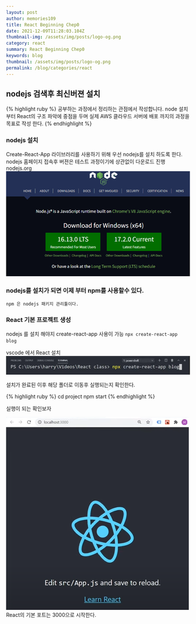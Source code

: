 ```yaml
---
layout: post
author: memories109
title: React Beginning Chep0
date: 2021-12-09T11:28:03.104Z
thumbnail-img: /assets/img/posts/logo-og.png
category: react
summary: React Beginning Chep0
keywords: blog
thumbnail: /assets/img/posts/logo-og.png
permalink: /blog/categories/react
---
```

## nodejs 검색후 최신버젼 설치

{% highlight ruby %}
공부하는 과정에서 정리하는 관점에서 작성합니다. 
node 설치 부터 React의 구조 파악에 중점을 두며 
실제 AWS 클라우드 서버에 배포 까지의 과정을 목표로 작성 한다. 
{% endhighlight %}

### nodejs 설치

Create-React-App 라이브러리를 사용하기 위해 우선 nodejs를 설치 하도록 한다. 
nodejs 홈페이지 접속후 버젼은 테스트 과정이기에 상관없이 다운로드 진행
 nodejs.org
  ![react](/assets/img/posts/reactsetting.png)

### nodejs를 설치가 되면 이제 부터 npm를 사용할수 있다.

`npm 은 nodejs 패키지 관리툴이다.`

### React 기본 프로젝트 생성

nodejs 를 설치 해야지 create-react-app 사용이 가능
`npx create-react-app blog`

vscode 에서 React 설치
  ![react](/assets/img/posts/create-react-app.png)


 설치가 완료된 이후 해당 폴더로 이동후 실행되는지 확인한다.

{% highlight ruby %}
cd project
npm start
{% endhighlight %}

실행이 되는 확인보자 

![react](/assets/img/posts/localbasic.png)
React의 기본 포트는 3000으로 시작한다.